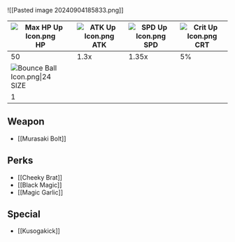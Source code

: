 ![[Pasted image 20240904185833.png]]

| ![Max HP Up Icon.png](https://holocure.wiki.gg/images/thumb/6/65/Max_HP_Up_Icon.png/20px-Max_HP_Up_Icon.png)HP | ![ATK Up Icon.png](https://holocure.wiki.gg/images/thumb/7/78/ATK_Up_Icon.png/20px-ATK_Up_Icon.png)ATK | ![SPD Up Icon.png](https://holocure.wiki.gg/images/thumb/9/98/SPD_Up_Icon.png/19px-SPD_Up_Icon.png)SPD | ![Crit Up Icon.png](https://holocure.wiki.gg/images/thumb/8/8a/Crit_Up_Icon.png/19px-Crit_Up_Icon.png)CRT |
| -------------------------------------------------------------------------------------------------------------- | ------------------------------------------------------------------------------------------------------ | ------------------------------------------------------------------------------------------------------ | --------------------------------------------------------------------------------------------------------- |
| 50                                                                                                             | 1.3x                                                                                                   | 1.35x                                                                                                  | 5%                                                                                                        |
| ![Bounce Ball Icon.png\|24](https://holocure.wiki.gg/images/6/69/Bounce_Ball_Icon.png)SIZE                     |                                                                                                        |                                                                                                        |                                                                                                           |
| 1                                                                                                              |                                                                                                        |                                                                                                        |                                                                                                           |
## Weapon
- [[Murasaki Bolt]]
## Perks
- [[Cheeky Brat]]
- [[Black Magic]]
- [[Magic Garlic]]
## Special 
- [[Kusogakick]]